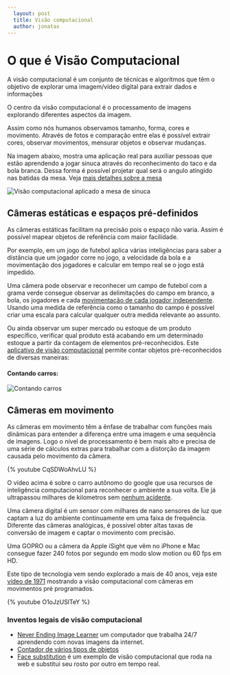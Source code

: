 ```yaml
---
  layout: post
  title: Visão computacional
  author: jonatas
---
```


# O que é Visão Computacional

A visão computacional é um conjunto de técnicas e algorítmos que têm o objetivo de explorar uma imagem/vídeo digital para extrair dados e informações 

O centro da visão computacional é o processamento de imagens explorando diferentes aspectos da imagem.

Assim como nós humanos observamos tamanho, forma, cores e movimento. Através de fotos e comparação entre elas é possível extrair cores, observar movimentos, mensurar objetos e observar mudanças.

Na imagem abaixo, mostra uma aplicação real para auxiliar pessoas que estão aprendendo a jogar sinuca através do reconhecimento do taco e da bola branca. Dessa forma é possível projetar qual será o angulo atingido nas batidas da mesa. Veja [mais detalhes sobre a mesa](http://makerfairelisbon.com/en/2014/09/03/pool-live-aid.html)

![Visão computacional aplicado a mesa de sinuca](http://makerfairelisbon.com/assets/images/poolliveaid.jpg)

## Câmeras estáticas e espaços pré-definidos

As câmeras estáticas facilitam na precisão pois o espaço não varia. Assim é possível mapear objetos de referência com maior facilidade.

Por exemplo, em um jogo de futebol aplica várias inteligências para saber a distância que um jogador corre no jogo, a velocidade da bola e a movimentação dos jogadores e calcular em tempo real se o jogo está impedido.

Uma câmera pode observar e reconhecer um campo de futebol com a grama verde consegue observar as delimitações do campo em branco, a bola, os jogadores e cada [movimentação de cada jogador independente](https://www.youtube.com/results?search_query=soccer+player+tracking).  Usando uma medida de referência como o tamanho do campo é possível criar uma escala para calcular qualquer outra medida relevante ao assunto.  

Ou ainda observar um super mercado ou estoque de um produto específico, verificar qual produto está acabando em um determinado estoque a partir da contagem de elementos pré-reconhecidos. Este [aplicativo de visão computacional](http://countingsoftware.biz/) permite contar objetos pré-reconhecidos de diversas maneiras:

#### Contando carros:

![Contando carros](http://countingsoftware.biz/images/slide05.jpg)


## Câmeras em movimento

As câmeras em movimento têm a ênfase de trabalhar com funções mais dinâmicas para entender a diferença entre uma imagem e uma sequência de imagens. Logo o nível de processamento é bem mais alto e precisa de uma série de cálculos extras para trabalhar com a distorção da imagem causada pelo movimento da câmera.

{% youtube CqSDWoAhvLU %}

O vídeo acima é sobre o carro autônomo do google que usa recursos de inteligência computacional para reconhecer o ambiente a sua volta. Ele já ultrapassou milhares de kilometros sem [nenhum acidente](http://googleblog.blogspot.co.uk/2014/04/the-latest-chapter-for-self-driving-car.html).

Uma câmera digital é um sensor com milhares de nano sensores de luz que captam a luz do ambiente continuamente em uma faixa de frequência. Diferente das câmeras analógicas, é possível obter altas taxas de conversão de imagem e captar o movimento com precisão.

Uma GOPRO ou a câmera da Apple iSight que vêm no iPhone e Mac consegue fazer 240 fotos por segundo em modo slow motion ou 60 fps em HD.

Este tipo de tecnologia vem sendo explorado a mais de 40 anos, veja este [vídeo de 1971](https://www.youtube.com/watch?v=O1oJzUSlTeY) mostrando a visão computacional com câmeras em movimentos pré programados.

{% youtube O1oJzUSlTeY %}

### Inventos legais de visão computacional

* [Never Ending Image Learner](http://www.computervisiononline.com/blog/never-ending-image-learner) um computador que trabalha 24/7 aprendendo com novas imagens da internet.
* [Contador de vários tipos de objetos](http://countingsoftware.biz)
* [Face substitution](http://auduno.github.io/clmtrackr/examples/facesubstitution.html) é um exemplo de visão computacional que roda na web e substitui seu rosto por outro em tempo real.

